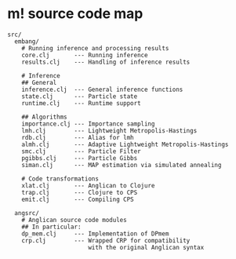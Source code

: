 # m! source code map

    src/
      embang/
        # Running inference and processing results
        core.clj       --- Running inference
        results.clj    --- Handling of inference results

        # Inference 
        ## General
        inference.clj  --- General inference functions
        state.clj      --- Particle state
        runtime.clj    --- Runtime support

        ## Algorithms
        importance.clj --- Importance sampling
        lmh.clj        --- Lightweight Metropolis-Hastings
        rdb.clj        --- Alias for lmh
        almh.clj       --- Adaptive Lightweight Metropolis-Hastings
        smc.clj        --- Particle Filter
        pgibbs.clj     --- Particle Gibbs
        siman.clj      --- MAP estimation via simulated annealing

        # Code transformations
        xlat.clj       --- Anglican to Clojure
        trap.clj       --- Clojure to CPS
        emit.clj       --- Compiling CPS 

      angsrc/
        # Anglican source code modules
        ## In particular: 
        dp_mem.clj     --- Implementation of DPmem
        crp.clj        --- Wrapped CRP for compatibility
                           with the original Anglican syntax
